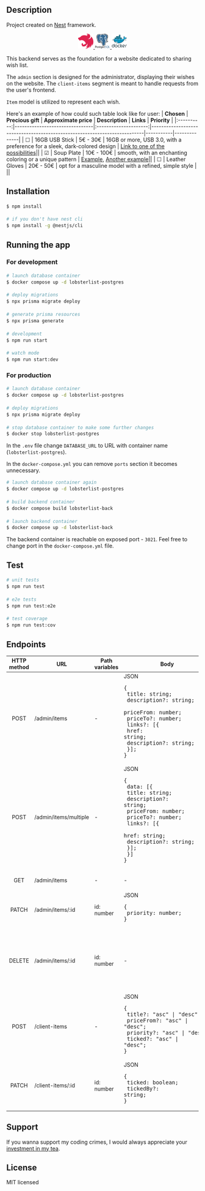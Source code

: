 ## Description

Project created on [Nest](https://github.com/nestjs/nest) framework.

<p align="center">
  <a href="https://nestjs.com/" target="_blank" rel="noreferrer"> <img src="https://raw.githubusercontent.com/devicons/devicon/master/icons/nestjs/nestjs-plain.svg" alt="nestjs" width="40" height="40"/> </a>  <a href="https://www.postgresql.org" target="_blank" rel="noreferrer"> <img src="https://raw.githubusercontent.com/devicons/devicon/master/icons/postgresql/postgresql-original-wordmark.svg" alt="postgresql" width="40" height="40"/> </a>  <a href="https://www.docker.com/" target="_blank" rel="noreferrer"> <img src="https://raw.githubusercontent.com/devicons/devicon/master/icons/docker/docker-original-wordmark.svg" alt="docker" width="40" height="40"/> </a>
</p>

This backend serves as the foundation for a website dedicated to sharing wish list.

The ```admin``` section is designed for the administrator, displaying their wishes on the website. The ```client-items``` segment is meant to handle requests from the user's frontend.

```Item``` model is utilized to represent each wish.

Here's an example of how could such table look like for user:
| **Chosen** | **Precious gift**              | **Approximate price** | **Description**                                                           | **Links** | **Priority** |
|:----------:|--------------------------------|:---------------------:|---------------------------------------------------------------------------|-----------|--------------|
| ☐          | 16GB USB Stick                 | 5€ - 30€              | 16GB or more, USB 3.0, with a preference for a sleek, dark-colored design | [Link to one of the possibilities](https://www.samsung.com/lv/memory-storage/usb-flash-drive/usb-flash-drive-fit-plus-128gb-muf-128ab-apc/)||
| ☑          | Soup Plate	                    | 10€ - 100€            | smooth, with an enchanting coloring or a unique pattern                   | [Example](https://www.iittala.com/en-lv/tableware/plates-and-bowls/bowls/taika-bowl-28l26cm-blue-1006017), [Another example](https://www.iittala.com/en-lv/tableware/all-tableware/all-tableware-items/teema-plate-deep-21cm-vintage-blue-1061238)||
| ☐          | Leather Gloves                 | 20€ - 50€             | opt for a masculine model with a refined, simple style                    |           ||


## Installation

```bash
$ npm install

# if you don't have nest cli
$ npm install -g @nestjs/cli
```

## Running the app

### For development

```bash
# launch database container
$ docker compose up -d lobsterlist-postgres

# deploy migrations
$ npx prisma migrate deploy

# generate prisma resources
$ npx prisma generate

# development
$ npm run start

# watch mode
$ npm run start:dev
```

### For production

```bash
# launch database container
$ docker compose up -d lobsterlist-postgres

# deploy migrations
$ npx prisma migrate deploy

# stop database container to make some further changes
$ docker stop lobsterlist-postgres
```
In the ```.env``` file change ```DATABASE_URL``` to URL with container name (```lobsterlist-postgres```).

In the ```docker-compose.yml``` you can remove ```ports``` section it becomes unnecessary.

```bash
# launch database container again
$ docker compose up -d lobsterlist-postgres

# build backend container
$ docker compose build lobsterlist-back

# launch backend container
$ docker compose up -d lobsterlist-back
```

The backend container is reachable on exposed port - ```3021```. Feel free to change port in the ```docker-compose.yml``` file.

## Test

```bash
# unit tests
$ npm run test

# e2e tests
$ npm run test:e2e

# test coverage
$ npm run test:cov
```

## Endpoints

| HTTP method | URL | Path variables | Body | Description |
|:---:| --- | --- | --- | --- |
| POST | /admin/items | - | JSON<br> <pre>{<br>  title: string;<br>  description?: string;<br>  priceFrom: number;<br>  priceTo?: number;<br>  links?: [{<br>    href: string;<br>    description?: string;<br>  }];<br>}</pre> | Create new Item. |
| POST | /admin/items/multiple | - | JSON<br> <pre>{<br>  data: [{<br>    title: string;<br>    description?: string;<br>    priceFrom: number;<br>    priceTo?: number;<br>    links?: [{<br>      href: string;<br>      description?: string;<br>    }];<br>  }]<br>}</pre> | Create multiple new Items from data array. |
| GET | /admin/items | - | - | Get all Items. Ordered by ```priority``` field. |
| PATCH | /admin/items/:id | id: number | JSON<br> <pre>{<br>  priority: number;<br>}</pre> | Update Item's ```priority``` value. |
| DELETE | /admin/items/:id | id: number | - | Delete Item by ```id```.<br> Unlike others URL, response is in format:<br> <pre>{<br>  id: number;<br>}</pre> |
| POST | /client-items | - | JSON<br> <pre>{<br>  title?: "asc" &#124; "desc";<br>  priceFrom?: "asc" &#124; "desc";<br>  priority?: "asc" &#124; "desc";<br>  ticked?: "asc" &#124; "desc";<br>}</pre> | Get all Items ordered by user specified sorting fields. |
| PATCH | /client-items/:id | id: number | JSON<br> <pre>{<br>  ticked: boolean;<br>  tickedBy?: string;<br>}</pre> | Update Item's ```ticked``` field's value and modify related fields (```tickedAt``` and ```tickedBy```). |

## Support

If you wanna support my coding crimes, I would always appreciate your [investment in my tea](https://www.paypal.com/donate/?hosted_button_id=YBLWNJ376T8Y8).

## License

MIT licensed
